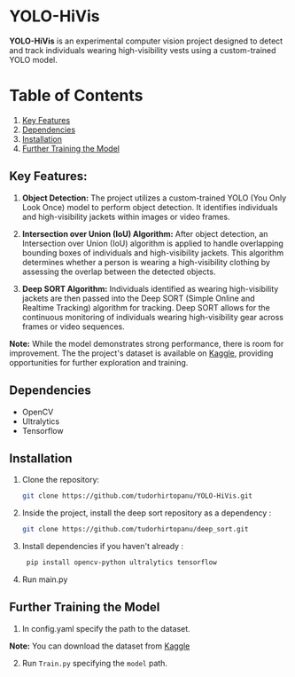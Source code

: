 # YOLO-HiVis

**YOLO-HiVis** is an experimental computer vision project designed to detect and track individuals wearing high-visibility vests using a custom-trained YOLO model.

# Table of Contents

1. [Key Features](#key-features)
2. [Dependencies](#dependencies)
3. [Installation](#installation)
4. [Further Training the Model](#further-training-the-model)

## Key Features:

1. **Object Detection:** The project utilizes a custom-trained YOLO (You Only Look Once) model to perform object detection. It identifies individuals and high-visibility jackets within images or video frames.

2. **Intersection over Union (IoU) Algorithm:** After object detection, an Intersection over Union (IoU) algorithm is applied to handle overlapping bounding boxes of individuals and high-visibility jackets. This algorithm determines whether a person is wearing a high-visibility clothing by assessing the overlap between the detected objects.

3. **Deep SORT Algorithm:** Individuals identified as wearing high-visibility jackets are then passed into the Deep SORT (Simple Online and Realtime Tracking) algorithm for tracking. Deep SORT allows for the continuous monitoring of individuals wearing high-visibility gear across frames or video sequences.

**Note:** While the model demonstrates strong performance, there is room for improvement. The the project's dataset is available on [Kaggle](https://www.kaggle.com/datasets/tudorhirtopanu/yolo-highvis-and-person-detection-dataset), providing opportunities for further exploration and training.

## Dependencies

- OpenCV
- Ultralytics
- Tensorflow

## Installation

1. Clone the repository:

   ```bash
   git clone https://github.com/tudorhirtopanu/YOLO-HiVis.git
   ```
2. Inside the project, install the deep sort repository as a dependency :
    ```bash
    git clone https://github.com/tudorhirtopanu/deep_sort.git
   ```
3. Install dependencies if you haven't already :
   ```bash
    pip install opencv-python ultralytics tensorflow
   ```
4. Run main.py

## Further Training the Model

1. In config.yaml specify the path to the dataset.

**Note:** You can download the dataset from [Kaggle](https://www.kaggle.com/datasets/tudorhirtopanu/yolo-highvis-and-person-detection-dataset)

2. Run ```Train.py``` specifying the ```model``` path.
